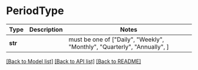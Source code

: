 # PeriodType

Type | Description | Notes
------------- | ------------- | -------------
**str** |  |  must be one of ["Daily", "Weekly", "Monthly", "Quarterly", "Annually", ]

[[Back to Model list]](../README.md#documentation-for-models) [[Back to API list]](../README.md#documentation-for-api-endpoints) [[Back to README]](../README.md)

